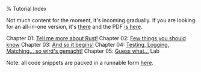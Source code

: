 % Tutorial Index

Not much content for the moment, it's incoming gradually.
If you are looking for an all-in-one version, it's [there](tutorial.html) and the PDF [is here](tutorial.pdf).

Chapter 01: [Tell me more about Rust!](ch-01.html)
Chapter 02: [Few things you should know](ch-02.html)
Chapter 03: [And so it begins!](ch-03.html)
Chapter 04: [Testing, Logging, Matching... so wird's gemacht!](ch-04.html)
Chapter 05: [Guess what...](ch-05.html) <span class="lab">Lab</span>

Note: all code snippets are packed in a runnable form [here](https://github.com/adridu59/rust-tuts/tree/gh-pages/code).